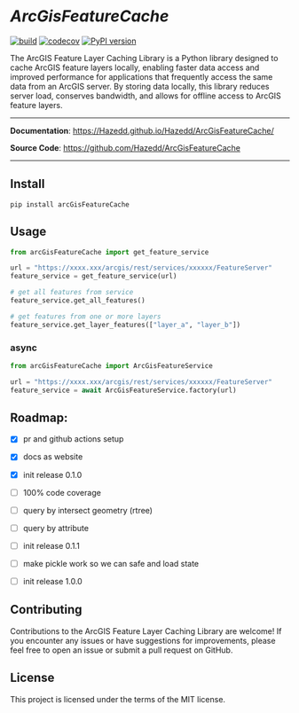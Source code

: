 
<p align="center">
   <em><h1>ArcGisFeatureCache</h1></em>
</p>

[![build](https://github.com/Hazedd/ArcGisFeatureCache/workflows/Build/badge.svg)](https://github.com/Hazedd/ArcGisFeatureCache/actions)
[![codecov](https://codecov.io/gh/Hazedd/ArcGisFeatureCache/branch/master/graph/badge.svg)](https://codecov.io/gh/Hazedd/ArcGisFeatureCache)
[![PyPI version](https://badge.fury.io/py/ArcGisFeatureCache.svg)](https://badge.fury.io/py/ArcGisFeatureCache)

The ArcGIS Feature Layer Caching Library is a Python library designed to cache ArcGIS feature layers locally, enabling faster data access and improved performance for applications that frequently access the same data from an ArcGIS server. By storing data locally, this library reduces server load, conserves bandwidth, and allows for offline access to ArcGIS feature layers.

---

**Documentation**: <a href="https://Hazedd.github.io/ArcGisFeatureCache/" target="_blank">https://Hazedd.github.io/Hazedd/ArcGisFeatureCache/</a>

**Source Code**: <a href="https://github.com/Hazedd/ArcGisFeatureCache" target="_blank">https://github.com/Hazedd/ArcGisFeatureCache</a>

---

## Install

```batch
pip install arcGisFeatureCache
```

## Usage

```py
from arcGisFeatureCache import get_feature_service

url = "https://xxxx.xxx/arcgis/rest/services/xxxxxx/FeatureServer"
feature_service = get_feature_service(url)

# get all features from service
feature_service.get_all_features()

# get features from one or more layers
feature_service.get_layer_features(["layer_a", "layer_b"])

```

### async
```py
from arcGisFeatureCache import ArcGisFeatureService

url = "https://xxxx.xxx/arcgis/rest/services/xxxxxx/FeatureServer"
feature_service = await ArcGisFeatureService.factory(url)

```


## Roadmap:

- [X] pr and github actions setup
- [X] docs as website
- [X] init release 0.1.0
- [ ] 100% code coverage
- [ ] query by intersect geometry (rtree)
- [ ] query by attribute
- [ ] init release 0.1.1
- [ ] make pickle work so we can safe and load state
- [ ] init release 1.0.0


## Contributing
Contributions to the ArcGIS Feature Layer Caching Library are welcome! If you encounter any issues or have suggestions for improvements, please feel free to open an issue or submit a pull request on GitHub.


## License
This project is licensed under the terms of the MIT license.
